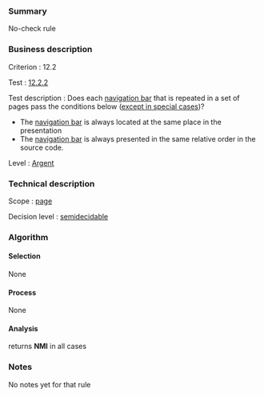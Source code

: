 ### Summary

No-check rule

### Business description

Criterion : 12.2

Test :
[12.2.2](http://www.accessiweb.org/index.php/accessiweb-22-english-version.html#test-12-2-2)

Test description : Does each [navigation
bar](http://www.braillenet.org/accessibilite/referentiel-aw21-en/glossaire.php#mBarreNav)
that is repeated in a set of pages pass the conditions below ([except in
special
cases](http://www.braillenet.org/accessibilite/referentiel-aw21-en/glossaire.php#cpCrit12- "Special cases for criterion 12.2"))?

-   The [navigation
    bar](http://www.braillenet.org/accessibilite/referentiel-aw21-en/glossaire.php#mBarreNav)
    is always located at the same place in the presentation
-   The [navigation
    bar](http://www.braillenet.org/accessibilite/referentiel-aw21-en/glossaire.php#mBarreNav)
    is always presented in the same relative order in the source code.

Level : [Argent](/en/category/rules-design/accessiweb-11/level/argent)

### Technical description

Scope : [page](/en/category/rules-design/accessiweb-11/scope/page)

Decision level :
[semidecidable](/en/category/rules-design/accessiweb-11/decision-level/semidecidable)

### Algorithm

#### Selection

None

#### Process

None

#### Analysis

returns **NMI** in all cases

### Notes

No notes yet for that rule
